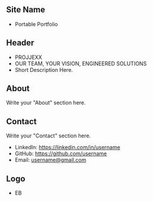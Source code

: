 ## Site Name

- Portable Portfolio

## Header

- PROJJEXX
- OUR TEAM, YOUR VISION, ENGINEERED SOLUTIONS
- Short Description Here.

## About

Write your "About" section here.

## Contact

Write your "Contact" section here.

- LinkedIn: https://linkedin.com/in/username
- GitHub: https://github.com/username
- Email: username@gmail.com

## Logo

- EB
